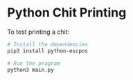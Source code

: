 # Python Chit Printing

To test printing a chit:

```python
# Install the dependencies
pip3 install python-escpos

# Run the program
python3 main.py
```
